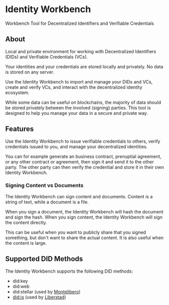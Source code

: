 # Identity Workbench
Workbench Tool for Decentralized Identifiers and Verifiable Credentials

## About

Local and private environment for working with Decentralized Identifiers (DIDs) and Verifiable Credentials (VCs).

Your identities and your credentials are stored locally and privately. No data is stored on any server.

Use the Identity Workbench to import and manage your DIDs and VCs, create and verify VCs, and interact with the decentralized identity ecosystem.

While some data can be useful on blockchains, the majority of data should be stored privately between the involved (signing) parties. This tool is designed to help you manage your data in a secure and private way.

## Features

Use the Identity Workbench to issue verifiable credentials to others, verify credentials issued to you, and manage your decentralized identities.

You can for example generate an business contract, prenuptial agreement, or any other contract or agreement, then sign it and send it to the other party. The other party can then verify the credential and store it in their own Identity Workbench.

### Signing Content vs Documents

The Identity Workbench can sign content and documents. Content is a string of text, while a document is a file. 

When you sign a document, the Identity Workbench will hash the document and sign the hash. When you sign content, the Identity Workbench will sign the content directly.

This can be useful when you want to publicly share that you signed something, but don't want to share the actual content. It is also useful when the content is large.

## Supported DID Methods

The Identity Workbench supports the following DID methods:

- did:key
- did:web
- did:stellar (used by [Montelibero](https://montelibero.org))
- [did:is](https://did.is) (used by [Liberstad](https://liberstad.com))

